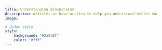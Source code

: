 ```yaml
---
title: Understanding Blockchains
description: Articles we have written to help you understand better how blockchains work.
image:

# Badge style
style:
    background: "#2a9d8f"
    color: "#fff"
---
```

